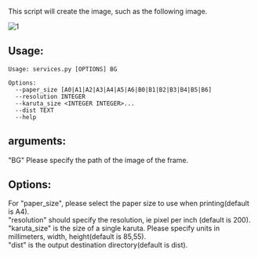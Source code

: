 This script will create the image, such as the following image.

![1](https://cloud.githubusercontent.com/assets/2044262/20872693/e1c3a718-bae3-11e6-820d-c187f8bd90c2.png)


## Usage:
```
Usage: services.py [OPTIONS] BG

Options:
  --paper_size [A0|A1|A2|A3|A4|A5|A6|B0|B1|B2|B3|B4|B5|B6]
  --resolution INTEGER
  --karuta_size <INTEGER INTEGER>...
  --dist TEXT
  --help 
```

## arguments:
"BG" Please specify the path of the image of the frame.

## Options:
For "paper_size", please select the paper size to use when printing(default is A4).  
"resolution" should specify the resolution, ie pixel per inch (default is 200).  
"karuta_size" is the size of a single karuta. Please specify units in millimeters, width, height(default is 85,55).  
"dist" is the output destination directory(default is dist).
